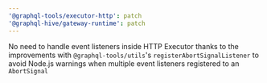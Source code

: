 ```yaml
---
'@graphql-tools/executor-http': patch
'@graphql-hive/gateway-runtime': patch
---
```


No need to handle event listeners inside HTTP Executor thanks to the improvements with `@graphql-tools/utils`'s `registerAbortSignalListener` to avoid Node.js warnings when multiple event listeners registered to an `AbortSignal`

